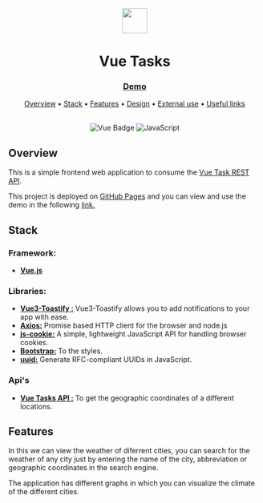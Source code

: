 <div align="center">
	<img src="public/favicon.ico" height="50px" width="auto" />
	<h1>Vue Tasks</h1>
</div>

<div align="center">
  <h3>
    <a href="https://gfrancv.github.io/vue-tasks/">
      Demo
    </a>
  </h3>
</div>

<div align="center">
  <a href="#overview">Overview</a>
  •
  <a href="#stack">Stack</a>
  •
  <a href="#features">Features</a>
  •
  <a href="#design">Design</a>
  •
  <a href="#external-use">External use</a>
  •
  <a href="#useful-links">Useful links</a>
</div>

<br>

<div align="center">

![Vue Badge](https://img.shields.io/badge/Vue-BC52EE?style=for-the-badge&logo=vuedotjs&labelColor=34495e&color=34495e)
![JavaScript](https://img.shields.io/badge/JavaScript-323330?style=for-the-badge&logo=javascript&logoColor=F7DF1E)

</div>

## Overview

This is a simple frontend web application to consume the [Vue Task REST API](https://github.com/GFrancV/vue-tasks-api).

This project is deployed on <a href="https://pages.github.com/" target="_blank">GitHub Pages</a> and you can view and use the demo in the following <a href="hhttps://gfrancv.github.io/vue-tasks/" target="_blank">link.</a>

## Stack

### Framework:

- **[Vue.js](https://vuejs.org/)**

### Libraries:

- **<a href="https://github.com/jerrywu001/vue3-toastify" target="_blank"> Vue3-Toastify :</a>** Vue3-Toastify allows you to add notifications to your app with ease.
- **<a href="https://github.com/axios/axios" target="_blank">Axios:</a>** Promise based HTTP client for the browser and node.js
- **<a href="https://github.com/js-cookie/js-cookie" target="_blank">js-cookie:</a>** A simple, lightweight JavaScript API for handling browser cookies.
- **<a href="https://getbootstrap.com/" target="_blank">Bootstrap:</a>** To the styles.
- **<a href="https://getbootstrap.com/" target="_blank">uuid:</a>** Generate RFC-compliant UUIDs in JavaScript.

### Api's

- **<a href="https://github.com/GFrancV/vue-tasks-api" target="_blank">Vue Tasks API :</a>** To get the geographic coordinates of a different locations.

## Features

In this we can view the weather of diferrent cities, you can search for the weather of any city just by entering the name of the city, abbreviation or geographic coordinates in the search engine.

The application has different graphs in which you can visualize the climate of the different cities.
